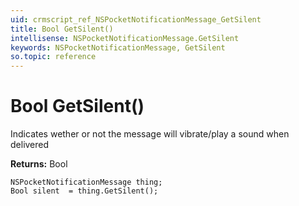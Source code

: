 ```yaml
---
uid: crmscript_ref_NSPocketNotificationMessage_GetSilent
title: Bool GetSilent()
intellisense: NSPocketNotificationMessage.GetSilent
keywords: NSPocketNotificationMessage, GetSilent
so.topic: reference
---
```


# Bool GetSilent()

Indicates wether or not the message will vibrate/play a sound when delivered

**Returns:** Bool

```crmscript
NSPocketNotificationMessage thing;
Bool silent  = thing.GetSilent();
```

